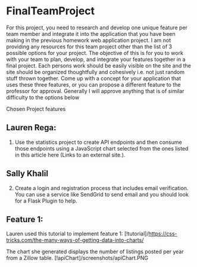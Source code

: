 # FinalTeamProject

For this project, you need to research and develop one unique feature per team member and integrate it into the application that you have been making in the previous homework web application project.  I am not providing any resources for this team project other than the list of 3 possible options for your project.  The objective of this is for you to work with your team to plan, develop, and integrate your features together in a final project.  Each persons work should be easily visible on the site and the site should be organized thoughtfully and cohesively i.e. not just random stuff thrown together.  Come up with a concept for your application that uses these three features, or you can propose a different feature to the professor for approval.  Generally I will approve anything that is of similar difficulty to the options below

Chosen Project features 

## Lauren Rega:
1.  Use the statistics project to create API endpoints and then consume those endpoints using a JavaScript chart selected from the ones listed in this article here (Links to an external site.).

## Sally Khalil
2.  Create a login and registration process that includes email verification.  You can use a service like SendGrid to send email and you should look for a Flask Plugin to help.

## Feature 1:

Lauren used this tutorial to implement feature 1: [!tutorial]/https://css-tricks.com/the-many-ways-of-getting-data-into-charts/

The chart she generated displays the number of listings posted per year from a Zillow table. 
[!apiChart]/screenshots/apiChart.PNG
